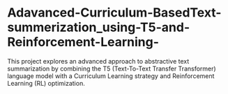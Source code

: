 # Adavanced-Curriculum-BasedText-summerization_using-T5-and-Reinforcement-Learning-
This project explores an advanced approach to abstractive text summarization by combining the T5 (Text-To-Text Transfer Transformer) language model with a Curriculum Learning strategy and Reinforcement Learning (RL) optimization.
